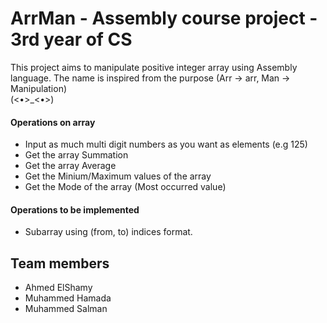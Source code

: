 # ArrMan - Assembly course project - 3rd year of CS

This project aims to manipulate positive integer array using Assembly language.
The name is inspired from the purpose (Arr -> arr, Man -> Manipulation)  
(<•>_<•>)

#### Operations on array
- Input as much multi digit numbers as you want as elements (e.g 125)
- Get the array Summation
- Get the array Average
- Get the Minium/Maximum values of the array
- Get the Mode of the array (Most occurred value)

#### Operations to be implemented
- Subarray using (from, to) indices format.

## Team members
- Ahmed ElShamy
- Muhammed Hamada
- Muhammed Salman

